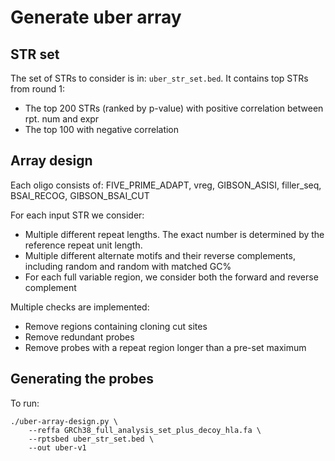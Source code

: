# Generate uber array

## STR set

The set of STRs to consider is in: `uber_str_set.bed`. It contains top STRs from round 1:

* The top 200 STRs (ranked by p-value) with positive correlation between rpt. num and expr
* The top 100 with negative correlation

## Array design

Each oligo consists of: 
FIVE_PRIME_ADAPT, vreg, GIBSON_ASISI, filler_seq, BSAI_RECOG, GIBSON_BSAI_CUT

For each input STR we consider:
* Multiple different repeat lengths. The exact number is determined by the reference repeat unit length. 
* Multiple different alternate motifs and their reverse complements, including random and random with matched GC%
* For each full variable region, we consider both the forward and reverse complement

Multiple checks are implemented:
* Remove regions containing cloning cut sites
* Remove redundant probes
* Remove probes with a repeat region longer than a pre-set maximum

## Generating the probes

To run:

```
./uber-array-design.py \
	--reffa GRCh38_full_analysis_set_plus_decoy_hla.fa \
	--rptsbed uber_str_set.bed \
	--out uber-v1
```
